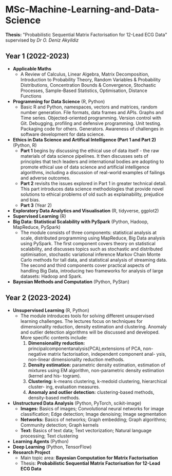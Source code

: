 # MSc-Machine-Learning-and-Data-Science

**Thesis:** "Probabilistic Sequential Matrix Factorisation for 12-Lead ECG Data" supervised by *Dr O. Deniz Akyildiz*

## Year 1 (2022-2023)

- **Applicable Maths**
   - A Review of Calculus, Linear Algebra, Matrix Decomposition, Introduction to Probability Theory, Random Variables & Probability Distributions, Concentration Bounds & Convergence, Stochastic Processes, Sample-Based Statistics, Optimisation, Distance Functions
- **Programming for Data Science** (R, Python)
   - Basic R and Python, namespaces, vectors and matrices, random number generation. File formats, data frames and APIs. Graphs and Time series. Objected-oriented programming. Version control with Git. Debugging, profiling and defensive programming. Unit testing. Packaging code for others. Generators. Awareness of challenges in software development for data science.
- **Ethics in Data Science and Artifical Intelligence (Part 1 and Part 2)** (Python, R)
   - **Part 1** begins by discussing the ethical use of data itself - the  raw materials of data science pipelines. It then discusses sets of  principles that tech leaders and international bodies are adopting to  promote ethical use of data science and artificial intelligence  algorithms, including a discussion of real-world examples of failings  and adverse outcomes.
   - **Part 2** revisits the issues explored in Part 1 in  greater technical detail. This part introduces data science  methodologies that provide novel solutions to ethical problems of old  such as explainability, prejudice and bias.
   - **Part 3** (Year 2)
- **Exploratory Data Analytics and Visualisation** (R, tidyverse, ggplot2)
- **Supervised Learning** (R)
- **Big Data: Statistical Scalability with PySpark** (Python, Hadoop, MapReduce, PySpark)
   - The module consists of three components: statistical analysis at scale, distributed programming using MapReduce, Big Data analysis using PySpark. The first component covers theory on statistical scalability, and discusses topics such as stochastic and distributed optimisation, stochastic variational inference Markov Chain Monte Carlo methods for tall data, and statistical analysis of streaming data. The second and third components cover practical aspects of handling Big Data, introducing two frameworks for analysis of large datasets: Hadoop and Spark.
- **Bayesian Methods and Computation** (Python, PyStan)

## Year 2 (2023-2024)

- **Unsupervised Learning** (R, Python)
   - The module introduces tools for solving different unsupervised learning challenges. The lectures focus on techniques for dimensionality reduction, density estimation and clustering. Anomaly and outlier detection algorithms will be discussed and developed. More specific contents include:
      1. **Dimensionality reduction:** principalcomponentanalysis(PCA),extensions of PCA, non-negative matrix factorisation, independent component anal- ysis, non-linear dimensionality reduction methods.
      2. **Density estimation:** parametric density estimation, estimation of mixtures using EM algorithm, non-parametric density estimation (kernel and his- togram).
      3. **Clustering:** k-means clustering, k-medoid clustering, hierarchical cluster- ing, evaluation measures.
      4. **Anomaly and outlier detection:** clustering-based methods, density-based methods.
- **Unstructured Data Analysis** (Python, PyTorch, scikit-image)
   - **Images:** Basics of images; Convolutional neural networks for image classification; Edge detection; Image denoising; Image segmentation
   - **Networks:** Basics of networks; Graph embedding; Graph algorithms; Community detection; Graph kernels
   - **Text:** Basics of text data; Text vectorization; Natural language processing; Text clustering
- **Learning Agents** (Python)
- **Deep Learning** (Python, TensorFlow)
- **Research Project**
   - Main topic area: **Bayesian Computation for Matrix Factorisation**
   - Thesis: **Probabilistic Sequential Matrix Factorisation for 12-Lead ECG Data**

